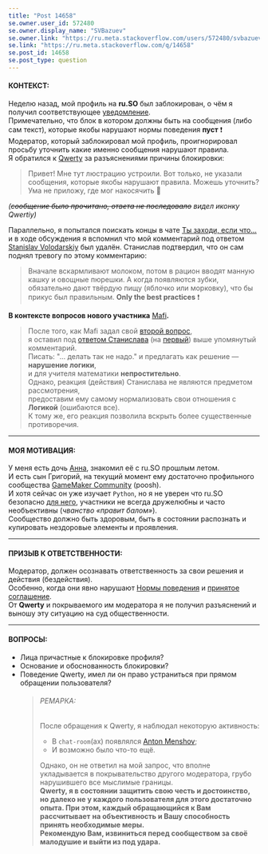 ```yaml
---
title: "Post 14658"
se.owner.user_id: 572480
se.owner.display_name: "SVBazuev"
se.owner.link: "https://ru.meta.stackoverflow.com/users/572480/svbazuev"
se.link: "https://ru.meta.stackoverflow.com/q/14658"
se.post_id: 14658
se.post_type: question
---
```

<h4>КОНТЕКСТ:</h4>
<p>Неделю назад, мой профиль на <strong>ru.SO</strong> был заблокирован, о чём я получил соответствующее <a href="https://i.sstatic.net/VXeH7Fth.png" rel="nofollow noreferrer">уведомление</a>.<br />
Примечательно, что блок в котором должны быть на сообщения (либо сам текст), которые якобы нарушают нормы поведения <strong>пуст</strong> ❗️<br />
Модератор, который заблокировал мой профиль, проигнорировал просьбу уточнить какие именно сообщения нарушают правила.<br />
Я обратился к <a href="https://chat.stackexchange.com/users/152111/qwertiy">Qwerty</a> за разъяснениями причины блокировки:</p>
<blockquote>
<p>Привет! Мне тут люстрацию устроили. Вот только, не указали сообщения, которые якобы нарушают правила. Можешь уточнить?
Ума не приложу, где мог накосячить 🤔</p>
</blockquote>
<p><em>(<s>сообщение было прочитано, ответа не последовало</s> видел иконку Qwertiy)</em></p>
<p>Параллельно, я попытался поискать концы в чате <a href="https://chat.stackexchange.com/transcript/message/67930057#67930057">Ты заходи, если что...</a> и в ходе обсуждения я вспомнил что мой комментарий под ответом <a href="https://chat.stackexchange.com/users/487354/stanislav-volodarskiy">Stanislav Volodarskiy</a> был удалён. Станислав подтвердил, что он сам поднял тревогу по этому комментарию:</p>
<blockquote>
<p>Вначале вскармливают молоком, потом в рацион вводят манную кашку и овощные пюрешки. А когда появляются зубки, обязательно дают твёрдую пищу (яблочко или морковку), что бы прикус был правильным. <strong>Only the best practices</strong> ❗️</p>
</blockquote>
<p><strong>В контексте вопросов нового участника</strong> <a href="https://ru.stackoverflow.com/users/726878/mafi">Mafi</a><strong>.</strong></p>
<blockquote>
<p>После того, как Mafi задал свой <a href="https://ru.stackoverflow.com/q/1614281/572480">второй вопрос</a>,<br />
я оставил под <a href="https://i.sstatic.net/tlqrvFyf.png" rel="nofollow noreferrer">ответом Станислава</a> (на <a href="https://ru.stackoverflow.com/q/1614245/572480">первый</a>) выше упомянутый комментарий.<br />
Писать: &quot;... делать так не надо.&quot; и предлагать как решение — <strong>нарушение логики</strong>,<br />
и для учителя математики <strong>непростительно</strong>.<br />
Однако, реакция (действия) Станислава не являются предметом рассмотрения,<br />
предоставим ему самому нормализовать свои отношения с <strong>Логикой</strong> (ошибаются все).<br />
К тому же, его реакция позволила вскрыть более существенные противоречия.</p>
</blockquote>
<hr />
<h4>МОЯ МОТИВАЦИЯ:</h4>
<p>У меня есть дочь <a href="https://ru.meta.stackoverflow.com/users/606213/annabazueva">Анна</a>, знакомил её с ru.SO прошлым летом.<br />
И есть сын Григорий, на текущий момент ему достаточно профильного сообщества <a href="https://forum.gamemaker.io/index.php" rel="nofollow noreferrer">GameMaker Community</a> (poosh).<br />
И хотя сейчас он уже изучает <code>Python</code>, но я не уверен что ru.SO безопасно <a href="https://ru.stackoverflow.com/users/721202/grigoriybazuev">для него</a>, участники не всегда дружелюбны и часто необъективны (<em>чванство «правит балом»</em>).<br />
Сообщество должно быть здоровым, быть в состоянии распознать и купировать нездоровые элементы и проявления.</p>
<hr />
<h4>ПРИЗЫВ К ОТВЕТСТВЕННОСТИ:</h4>
<p>Модератор, должен осознавать ответственность за свои решения и действия (бездействия).<br />
Особенно, когда они явно нарушают <a href="https://stackoverflow.com/conduct">Нормы поведения</a> и <a href="https://stackoverflow.com/legal/moderator-agreement">принятое соглашение</a>.<br />
От <strong>Qwerty</strong> и покрываемого им модератора я не получил разъяснений и выношу эту ситуацию на суд общественности.</p>
<hr />
<h4>ВОПРОСЫ:</h4>
<ul>
<li>Лица причастные к блокировке профиля?</li>
<li>Основание и обоснованность блокировки?</li>
<li>Поведение Qwerty, имел ли он право устраниться при прямом обращении пользователя?
<blockquote>
<h6>РЕМАРКА:</h6>
<p>После обращения к Qwerty, я наблюдал некоторую активность:</p>
<ul>
<li>В <code>chat-room</code>(ах) появлялся <a href="https://ru.stackoverflow.com/users/337980/anton-menshov">Anton Menshov</a>;</li>
<li>И возможно было что-то ещё.</li>
</ul>
<p>Однако, он не ответил на мой запрос, что вполне укладывается в покрывательство другого модератора, грубо нарушившего все мыслимые границы.<br />
<strong>Qwerty, я в состоянии защитить свою честь и достоинство, но далеко не у каждого</strong> <strong>пользователя для этого достаточно опыта. При этом, каждый обращающийся к Вам рассчитывает</strong> <strong>на объективность и Вашу способность принять необходимые меры.</strong><br />
<strong>Рекомендую Вам, извиниться перед сообществом за своё малодушие и выйти из под удара.</strong></p>
</blockquote>
</li>
</ul>
